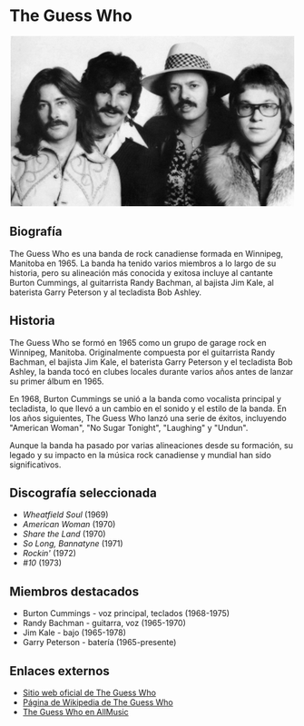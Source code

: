 <p align="center"><h1>The Guess Who</h1></p>
<p align="center"><img src="./images/the-guess-who.jpg" alt="Integrantes" width="500" height="300"></p>

## Biografía
The Guess Who es una banda de rock canadiense formada en Winnipeg, Manitoba en 1965. La banda ha tenido varios miembros a lo largo de su historia, pero su alineación más conocida y exitosa incluye al cantante Burton Cummings, al guitarrista Randy Bachman, al bajista Jim Kale, al baterista Garry Peterson y al tecladista Bob Ashley.

## Historia

The Guess Who se formó en 1965 como un grupo de garage rock en Winnipeg, Manitoba. Originalmente compuesta por el guitarrista Randy Bachman, el bajista Jim Kale, el baterista Garry Peterson y el tecladista Bob Ashley, la banda tocó en clubes locales durante varios años antes de lanzar su primer álbum en 1965.

En 1968, Burton Cummings se unió a la banda como vocalista principal y tecladista, lo que llevó a un cambio en el sonido y el estilo de la banda. En los años siguientes, The Guess Who lanzó una serie de éxitos, incluyendo "American Woman", "No Sugar Tonight", "Laughing" y "Undun".

Aunque la banda ha pasado por varias alineaciones desde su formación, su legado y su impacto en la música rock canadiense y mundial han sido significativos.

## Discografía seleccionada

- *Wheatfield Soul* (1969)
- *American Woman* (1970)
- *Share the Land* (1970)
- *So Long, Bannatyne* (1971)
- *Rockin'* (1972)
- *#10* (1973)

## Miembros destacados

- Burton Cummings - voz principal, teclados (1968-1975)
- Randy Bachman - guitarra, voz (1965-1970)
- Jim Kale - bajo (1965-1978)
- Garry Peterson - batería (1965-presente)

## Enlaces externos

- [Sitio web oficial de The Guess Who](https://www.theguesswho.com/)
- [Página de Wikipedia de The Guess Who](https://en.wikipedia.org/wiki/The_Guess_Who)
- [The Guess Who en AllMusic](https://www.allmusic.com/artist/the-guess-who-mn0000065646)

